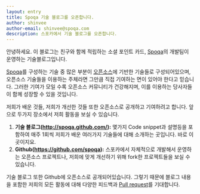 ```yaml
---
layout: entry
title: Spoqa 기술 블로그를 오픈합니다.
author: shinvee
author-email: shinvee@spoqa.com
description: 스포카에서 기술 블로그를 오픈합니다.
---
```


안녕하세요. 이 블로그는 친구와 함께 적립하는 소셜 포인트 카드, [Spoqa]의 개발팀이 운영하는 기술블로그입니다.

[Spoqa]를 구성하는 기술 중 많은 부분이 [오픈소스]에 기반한 기술들로 구성되어있으며, 오픈소스 기술들을 이용하는 주체라면 그만큼 직접 기여하는 면이 있어야 한다고 믿습니다. 그러한 기여가 모일 수록 오픈소스 커뮤니티가 건강해지며, 이를 이용하는 당사자들이 함께 성장할 수 있을 것입니다.

저희가 배운 것들, 저희가 개선한 것들 또한 오픈소스로 공개하고 기여하려고 합니다. 앞으로 두가지 장소에서 저희 활동을 보실 수 있습니다.

 1. **기술 블로그(<http://spoqa.github.com/>):** 몇가지 Code snippet과 설명등을 포함하여 매주 1회씩 저희가 배운 여러가지 기술들에 대해 소개하는 곳입니다. 바로 이 곳이지요.
 2. **Github(<https://github.com/spoqa>):** 스포카에서 자체적으로 개발해서 운영하는 오픈소스 프로젝트나, 저희에 맞게 개선하기 위해 fork한 프로젝트들을 보실 수 있습니다.

기술 블로그 또한 Github에 오픈소스로 공개되어있습니다. 그렇기 때문에 블로그 내용을 포함한 저희의 모든 활동에 대해 다양한 피드백과 [Pull request]를 기대합니다. 

  [Spoqa]: http://www.spoqa.com/
  [오픈소스]: http://ko.wikipedia.org/wiki/%EC%98%A4%ED%94%88_%EC%86%8C%EC%8A%A4
  [Pull request]: http://help.github.com/send-pull-requests/
